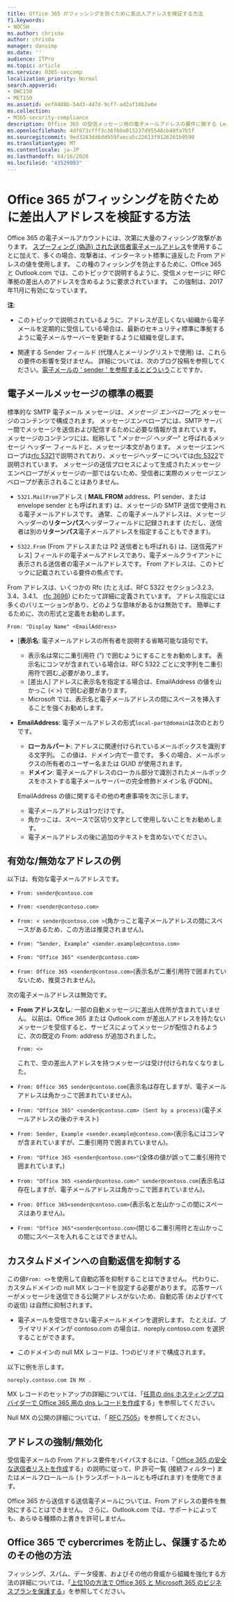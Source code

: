 ```yaml
---
title: Office 365 がフィッシングを防ぐために差出人アドレスを検証する方法
f1.keywords:
- NOCSH
ms.author: chrisda
author: chrisda
manager: dansimp
ms.date: ''
audience: ITPro
ms.topic: article
ms.service: O365-seccomp
localization_priority: Normal
search.appverid:
- OWC150
- MET150
ms.assetid: eef8408b-54d3-4d7d-9cf7-ad2af10b2e0e
ms.collection:
- M365-security-compliance
description: Office 365 の受信メッセージ用の電子メールアドレスの要件に関する Lear。 2017年11月現在、このサービスでは、スプーフィングを防止するために RFC 準拠のアドレスが必要になりました。
ms.openlocfilehash: 4df073cfff3c36f60a013237d95548cb48fa7b5f
ms.sourcegitcommit: 9ed3283dd6dd959faeca5c22613f9126261b9590
ms.translationtype: MT
ms.contentlocale: ja-JP
ms.lasthandoff: 04/16/2020
ms.locfileid: "43529003"
---
```

# <a name="how-office-365-validates-the-from-address-to-prevent-phishing"></a>Office 365 がフィッシングを防ぐために差出人アドレスを検証する方法

Office 365 の電子メールアカウントには、次第に大量のフィッシング攻撃があります。 [スプーフィング (偽造) された送信者電子メールアドレス](anti-spoofing-protection.md)を使用することに加えて、多くの場合、攻撃者は、インターネット標準に違反した From アドレスの値を使用します。 この種のフィッシングを防止するために、Office 365 と Outlook.com では、このトピックで説明するように、受信メッセージに RFC 準拠の差出人のアドレスを含めるように要求されています。 この強制は、2017年11月に有効になっています。

**注**:

- このトピックで説明されているように、アドレスが正しくない組織から電子メールを定期的に受信している場合は、最新のセキュリティ標準に準拠するように電子メールサーバーを更新するように組織を促します。

- 関連する Sender フィールド (代理人とメーリングリストで使用) は、これらの要件の影響を受けません。 詳細については、次のブログ投稿を参照してください。[電子メールの ' sender ' を参照するとどういう](https://blogs.msdn.microsoft.com/tzink/2017/06/22/what-do-we-mean-when-we-refer-to-the-sender-of-an-email/)ことですか。

## <a name="an-overview-of-email-message-standards"></a>電子メールメッセージの標準の概要

標準的な SMTP 電子メール メッセージは、*メッセージ エンベロープ*とメッセージのコンテンツで構成されます。 メッセージエンベロープには、SMTP サーバー間でメッセージを送信および配信するために必要な情報が含まれています。 メッセージのコンテンツには、総称して "*メッセージ ヘッダー*" と呼ばれるメッセージ ヘッダー フィールドと、メッセージ本文があります。 メッセージエンベロープは[rfc 5321](https://tools.ietf.org/html/rfc5321)で説明されており、メッセージヘッダーについては[rfc 5322](https://tools.ietf.org/html/rfc5322)で説明されています。 メッセージの送信プロセスによって生成されたメッセージエンベロープがメッセージの一部ではないため、受信者に実際のメッセージエンベロープが表示されることはありません。

- `5321.MailFrom`アドレス ( **MAIL FROM** address、P1 sender、または envelope sender とも呼ばれます) は、メッセージの SMTP 送信で使用される電子メールアドレスです。 通常、この電子メールアドレスは、メッセージヘッダーの**リターンパス**ヘッダーフィールドに記録されます (ただし、送信者は別の**リターンパス**電子メールアドレスを指定することもできます)。

- `5322.From` (From アドレスまたは P2 送信者とも呼ばれる) は、[送信**元**アドレス] フィールドの電子メールアドレスであり、電子メールクライアントに表示される送信者の電子メールアドレスです。 From アドレスは、このトピックに記載されている要件の焦点です。

From アドレスは、いくつかの Rfc (たとえば、RFC 5322 セクション3.2.3、3.4、3.4.1、 [rfc 3696](https://tools.ietf.org/html/rfc3696)) にわたって詳細に定義されています。 アドレス指定には多くのバリエーションがあり、どのような意味があるかは無効です。 簡単にするために、次の形式と定義をお勧めします。

`From: "Display Name" <EmailAddress>`

- [**表示名**: 電子メールアドレスの所有者を説明する省略可能な語句です。

  - 表示名は常に二重引用符 (") で囲むようにすることをお勧めします。 表示名にコンマが含まれている場合は、RFC 5322 ごとに文字列を二重引用符で囲む_必要があり_ます。
  - [差出人] アドレスに表示名を指定する場合は、EmailAddress の値を山かっこ (< >) で囲む必要があります。
  - Microsoft では、表示名と電子メールアドレスの間にスペースを挿入することを強くお勧めします。

- **EmailAddress**: 電子メールアドレスの形式`local-part@domain`は次のとおりです。

  - **ローカルパート**: アドレスに関連付けられているメールボックスを識別する文字列。 この値は、ドメイン内で一意です。 多くの場合、メールボックスの所有者のユーザー名または GUID が使用されます。
  - **ドメイン**: 電子メールアドレスのローカル部分で識別されたメールボックスをホストする電子メールサーバーの完全修飾ドメイン名 (FQDN)。

  EmailAddress の値に関するその他の考慮事項を次に示します。

  - 電子メールアドレスは1つだけです。
  - 角かっこは、スペースで区切り文字として使用しないことをお勧めします。
  - 電子メールアドレスの後に追加のテキストを含めないでください。

## <a name="examples-of-valid-and-invalid-from-addresses"></a>有効な/無効なアドレスの例

以下は、有効な電子メールアドレスです。

- `From: sender@contoso.com`

- `From: <sender@contoso.com>`

- `From: < sender@contoso.com >`(角かっこと電子メールアドレスの間にスペースがあるため、この方法は推奨されません)。

- `From: "Sender, Example" <sender.example@contoso.com>`

- `From: "Office 365" <sender@contoso.com>`

- `From: Office 365 <sender@contoso.com>`(表示名が二重引用符で囲まれていないため、推奨されません)。

次の電子メールアドレスは無効です。

- **From アドレスなし**: 一部の自動メッセージに差出人住所が含まれていません。 以前は、Office 365 または Outlook.com が差出人アドレスを持たないメッセージを受信すると、サービスによってメッセージが配信されるように、次の既定の From: address が追加されました。

  `From: <>`

  これで、空の差出人アドレスを持つメッセージは受け付けられなくなりました。

- `From: Office 365 sender@contoso.com`(表示名は存在しますが、電子メールアドレスは角かっこで囲まれていません)。

- `From: "Office 365" <sender@contoso.com> (Sent by a process)`(電子メールアドレスの後のテキスト)

- `From: Sender, Example <sender.example@contoso.com>`(表示名にはコンマが含まれていますが、二重引用符で囲まれていません)。

- `From: "Office 365 <sender@contoso.com>"`(全体の値が誤って二重引用符で囲まれています。)

- `From: "Office 365 <sender@contoso.com>" sender@contoso.com`(表示名は存在しますが、電子メールアドレスは角かっこで囲まれていません)。

- `From: Office 365<sender@contoso.com>`(表示名と左山かっこの間にスペースはありません)。

- `From: "Office 365"<sender@contoso.com>`(閉じる二重引用符と左山かっこの間にスペースを入れることはできません)。

## <a name="suppress-auto-replies-to-your-custom-domain"></a>カスタムドメインへの自動返信を抑制する

この値`From: <>`を使用して自動応答を抑制することはできません。 代わりに、カスタムドメインの null MX レコードを設定する必要があります。 応答サーバーがメッセージを送信できる公開アドレスがないため、自動応答 (およびすべての返信) は自然に抑制されます。

- 電子メールを受信できない電子メールドメインを選択します。 たとえば、プライマリドメインが contoso.com の場合は、noreply.contoso.com を選択することができます。

- このドメインの null MX レコードは、1つのピリオドで構成されます。

以下に例を示します。

```text
noreply.contoso.com IN MX .
```

MX レコードのセットアップの詳細については、「[任意の dns ホスティングプロバイダーで Office 365 用の dns レコードを作成](../../admin/get-help-with-domains/create-dns-records-at-any-dns-hosting-provider.md)する」を参照してください。

Null MX の公開の詳細については、「 [RFC 7505](https://tools.ietf.org/html/rfc7505)」を参照してください。

## <a name="override-from-address-enforcement"></a>アドレスの強制/無効化

受信電子メールの From アドレス要件をバイパスするには、「 [Office 365 の安全な送信者リストを作成](create-safe-sender-lists-in-office-365.md)する」の説明に従って、IP 許可一覧 (接続フィルター) またはメールフロールール (トランスポートルールとも呼ばれます) を使用できます。

Office 365 から送信する送信電子メールについては、From アドレスの要件を無効にすることはできません。 さらに、Outlook.com では、サポートによっても、あらゆる種類の上書きを許可しません。

## <a name="other-ways-to-prevent-and-protect-against-cybercrimes-in-office-365"></a>Office 365 で cybercrimes を防止し、保護するためのその他の方法

フィッシング、スパム、データ侵害、およびその他の脅威から組織を強化する方法の詳細については、「[上位10の方法で Office 365 と Microsoft 365 のビジネスプランを保護する](../../admin/security-and-compliance/secure-your-business-data.md)」を参照してください。
